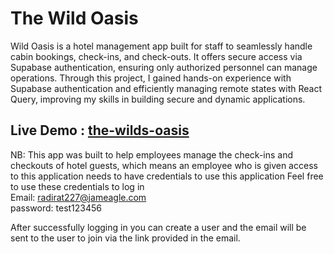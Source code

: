 # The Wild Oasis
Wild Oasis is a hotel management app built for staff to seamlessly handle cabin bookings, check-ins, and check-outs. It offers secure access via Supabase authentication, ensuring only authorized personnel can manage operations. Through this project, I gained hands-on experience with Supabase authentication and efficiently managing remote states with React Query, improving my skills in building secure and dynamic applications.

## Live Demo : [the-wilds-oasis](https://the-wilds-oasis.vercel.app)
 NB: This app was built to help employees manage the check-ins and checkouts of hotel guests, which means an employee who is given access to this application needs to have credentials to use this application 
 Feel free to use these credentials to log in   
 Email: radirat227@jameagle.com  
 password: test123456  
 
 After successfully logging in you can create a user and the email will be sent to the user to join via the link provided in the email.
